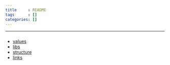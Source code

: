 ```yaml
---
title     : README
tags      : []
categories: []
---
```

---
### 

- [values](auto/values.md)
- [libs](auto/libs.md)
- [structure](structure.md)
- [links](links.md)
